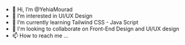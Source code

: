 - 👋 Hi, I’m @YehiaMourad
- 👀 I’m interested in UI/UX Design 
- 🌱 I’m currently learning Tailwind CSS - Java Script
- 💞️ I'm looking to collaborate on Front-End Design and UI/UX design
- 📫 How to reach me ...
<!---
YehiaMourad/YehiaMourad is a ✨ special ✨ repository because its `README.md` (this file) appears on your GitHub profile.
You can click the Preview link to take a look at your changes.
--->

